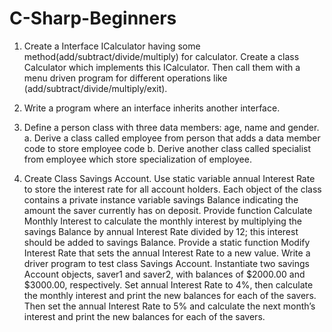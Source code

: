 # C-Sharp-Beginners

1.	Create a Interface ICalculator having some method(add/subtract/divide/multiply) for calculator. Create a class Calculator which implements this ICalculator. Then call them with a menu driven program for different operations like (add/subtract/divide/multiply/exit).

2.	Write a program where an interface inherits another interface.

3.	Define a person class with three data members: age, name and gender.
a.	Derive a class called employee from person that adds a data member code to store employee code
b.	Derive another class called specialist from employee which store specialization of employee.
4.	Create Class Savings Account. Use static variable annual Interest Rate to store the interest rate for all account holders. Each object of the class contains a private instance variable savings Balance indicating the amount the saver currently has on deposit. Provide function Calculate Monthly Interest to calculate the monthly interest by multiplying the savings Balance by annual Interest Rate divided by 12; this interest should be added to savings Balance. Provide a static function Modify Interest Rate that sets the annual Interest Rate to a new value. Write a driver program to test class Savings Account. Instantiate two savings Account objects, saver1 and saver2, with balances of $2000.00 and $3000.00, respectively. Set annual Interest Rate to 4%, then calculate the monthly interest and print the new balances for each of the savers. Then set the annual Interest Rate to 5% and calculate the next month’s interest and print the new balances for each of the savers.
